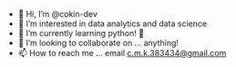 - 👋 Hi, I’m @cokin-dev
- 👀 I’m interested in data analytics and data science
- 🌱 I’m currently learning python! 🐍
- 💞️ I’m looking to collaborate on ... anything!
- 📫 How to reach me ... email c.m.k.383434@gmail.com

<!---
cokin-dev/cokin-dev is a ✨ special ✨ repository because its `README.md` (this file) appears on your GitHub profile.
You can click the Preview link to take a look at your changes.
--->
